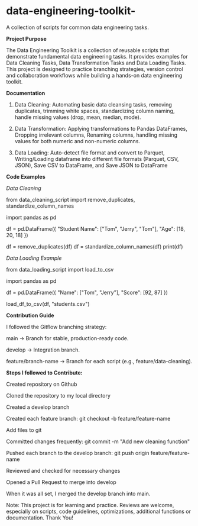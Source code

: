 # data-engineering-toolkit-
A collection of scripts for common data engineering tasks.

**Project Purpose**

The Data Engineering Toolkit is a collection of reusable scripts that demonstrate fundamental data engineering tasks. It provides examples for Data Cleaning Tasks, Data Transformation Tasks and Data Loading Tasks. This project is designed to practice branching strategies, version control and collaboration workflows while building a hands-on data engineering toolkit.

**Documentation**
1. Data Cleaning: Automating basic data cleansing tasks, removing duplicates, trimming white spaces, standardizing column naming, handle missing values (drop, mean, median, mode).
   
2. Data Transformation: Applying transformations to Pandas DataFrames, Dropping irrelevant columns, Renaming columns, handling missing values for both numeric and non-numeric columns.

3. Data Loading: Auto-detect file format and convert to Parquet, Writing/Loading dataframe into different file formats (Parquet, CSV, JSON), Save CSV to DataFrame, and Save JSON to DataFrame


**Code Examples**

*Data Cleaning*

from data_cleaning_script import remove_duplicates, standardize_column_names

import pandas as pd

df = pd.DataFrame({
    "Student Name": ["Tom", "Jerry", "Tom"],
    "Age": [18, 20, 18]
})

df = remove_duplicates(df)
df = standardize_column_names(df)
print(df)


*Data Loading Example*

from data_loading_script import load_to_csv

import pandas as pd

df = pd.DataFrame({
    "Name": ["Tom", "Jerry"],
    "Score": [92, 87]
})

load_df_to_csv(df, "students.csv")


**Contribution Guide**

I followed the Gitflow branching strategy:

main → Branch for stable, production-ready code.

develop → Integration branch.

feature/branch-name → Branch for each script (e.g., feature/data-cleaning).


**Steps I followed to Contribute:**

Created repository on Github

Cloned the repository to my local directory

Created a develop branch

Created each feature branch: git checkout -b feature/feature-name

Add files to git

Committed changes frequently: git commit -m "Add new cleaning function"

Pushed each branch to the develop branch: git push origin feature/feature-name

Reviewed and checked for necessary changes

Opened a Pull Request to merge into develop

When it was all set, I merged the develop branch into main.


Note: This project is for learning and practice. Reviews are welcome, especially on scripts, code guidelines, optimizations, additional functions or documentation. Thank You!

